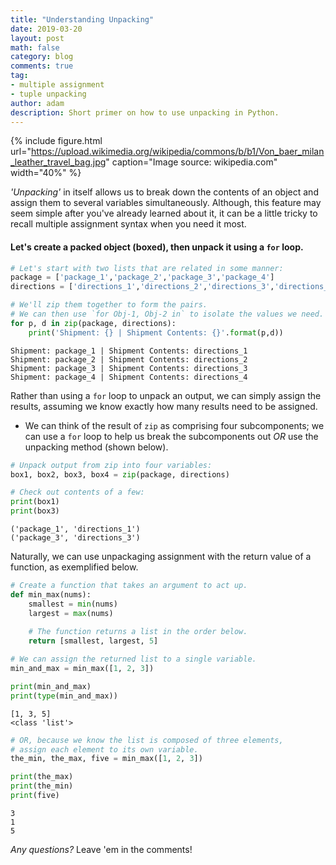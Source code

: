 ```yaml
---
title: "Understanding Unpacking"
date: 2019-03-20
layout: post
math: false
category: blog
comments: true
tag:
- multiple assignment 
- tuple unpacking
author: adam
description: Short primer on how to use unpacking in Python.
---
```


{% include figure.html url="https://upload.wikimedia.org/wikipedia/commons/b/b1/Von_baer_milan_leather_travel_bag.jpg" caption="Image source: wikipedia.com" width="40%" %}

*'Unpacking'* in itself allows us to break down the contents of an object and assign them to several variables simultaneously. Although, this feature may seem simple after you've already learned about it, it can be a little tricky to recall multiple assignment syntax when you need it most.

#### Let's create a packed object (boxed), then unpack it using a `for` loop.


```python
# Let's start with two lists that are related in some manner:
package = ['package_1','package_2','package_3','package_4']
directions = ['directions_1','directions_2','directions_3','directions_4']

# We'll zip them together to form the pairs.
# We can then use `for Obj-1, Obj-2 in` to isolate the values we need.
for p, d in zip(package, directions):
    print('Shipment: {} | Shipment Contents: {}'.format(p,d))
```

    Shipment: package_1 | Shipment Contents: directions_1
    Shipment: package_2 | Shipment Contents: directions_2
    Shipment: package_3 | Shipment Contents: directions_3
    Shipment: package_4 | Shipment Contents: directions_4


Rather than using a `for` loop to unpack an output, we can simply assign the results, assuming we know exactly how many results need to be assigned. 
- We can think of the result of `zip` as comprising four subcomponents; we can use a `for` loop to help us break the subcomponents out *OR* use the unpacking method (shown below).


```python
# Unpack output from zip into four variables:
box1, box2, box3, box4 = zip(package, directions)

# Check out contents of a few:
print(box1)
print(box3)
```

    ('package_1', 'directions_1')
    ('package_3', 'directions_3')


Naturally, we can use unpackaging assignment with the return value of a function, as exemplified below.


```python
# Create a function that takes an argument to act up. 
def min_max(nums):
    smallest = min(nums)
    largest = max(nums)
    
    # The function returns a list in the order below.
    return [smallest, largest, 5]
```


```python
# We can assign the returned list to a single variable.
min_and_max = min_max([1, 2, 3])

print(min_and_max)
print(type(min_and_max))
```

    [1, 3, 5]
    <class 'list'>



```python
# OR, because we know the list is composed of three elements, 
# assign each element to its own variable.
the_min, the_max, five = min_max([1, 2, 3])

print(the_max)
print(the_min)
print(five)
```

    3
    1
    5

*Any questions?* Leave 'em in the comments!

